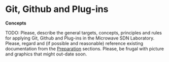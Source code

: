 # Git, Github and Plug-ins

**Concepts**

TODO: Please, describe the general targets, concepts, principles and rules for applying Git, Github and Plug-ins in the Microwave SDN Laboratory.
Please, regard and (if possible and reasonable) reference existing documentation from the [Preparation](https://github.com/openBackhaul/ApplicationPattern/blob/develop/doc/PreparingSpecifying/PreparingSpecifying.md) sections.
Please, be frugal with picture and graphics that might out-date soon.